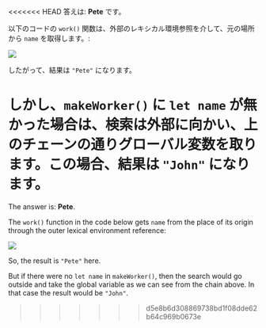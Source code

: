 <<<<<<< HEAD
答えは: **Pete** です。

以下のコードの `work()` 関数は、外部のレキシカル環境参照を介して、元の場所から `name` を取得します。:

![](lexenv-nested-work.svg)

したがって、結果は `"Pete"` になります。

しかし、`makeWorker()` に `let name` が無かった場合は、検索は外部に向かい、上のチェーンの通りグローバル変数を取ります。この場合、結果は `"John"` になります。
=======
The answer is: **Pete**.

The `work()` function in the code below gets `name` from the place of its origin through the outer lexical environment reference:

![](lexenv-nested-work.svg)

So, the result is `"Pete"` here.

But if there were no `let name` in `makeWorker()`, then the search would go outside and take the global variable as we can see from the chain above. In that case the result would be `"John"`.
>>>>>>> d5e8b6d308869738bd1f08dde62b64c969b0673e
